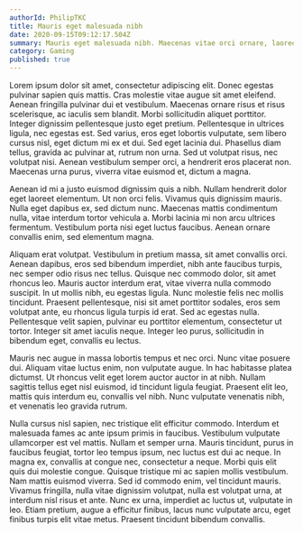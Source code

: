```yaml
---
authorId: PhilipTKC
title: Mauris eget malesuada nibh
date: 2020-09-15T09:12:17.504Z
summary: Mauris eget malesuada nibh. Maecenas vitae orci ornare, laoreet mauris quis, dictum massa. Phasellus elit justo, finibus sed ullamcorper id, sodales non risus. Aenean lobortis ipsum eu neque sollicitudin faucibus. Fusce quis egestas sem. Praesent fringilla sapien dui, non porta ante mollis sed.
category: Gaming
published: true
---
```


Lorem ipsum dolor sit amet, consectetur adipiscing elit. Donec egestas pulvinar sapien quis mattis. Cras molestie vitae augue sit amet eleifend. Aenean fringilla pulvinar dui et vestibulum. Maecenas ornare risus et risus scelerisque, ac iaculis sem blandit. Morbi sollicitudin aliquet porttitor. Integer dignissim pellentesque justo eget pretium. Pellentesque in ultrices ligula, nec egestas est. Sed varius, eros eget lobortis vulputate, sem libero cursus nisl, eget dictum mi ex et dui. Sed eget lacinia dui. Phasellus diam tellus, gravida ac pulvinar at, rutrum non urna. Sed ut volutpat risus, nec volutpat nisi. Aenean vestibulum semper orci, a hendrerit eros placerat non. Maecenas urna purus, viverra vitae euismod et, dictum a magna.

Aenean id mi a justo euismod dignissim quis a nibh. Nullam hendrerit dolor eget laoreet elementum. Ut non orci felis. Vivamus quis dignissim mauris. Nulla eget dapibus ex, sed dictum nunc. Maecenas mattis condimentum nulla, vitae interdum tortor vehicula a. Morbi lacinia mi non arcu ultrices fermentum. Vestibulum porta nisi eget luctus faucibus. Aenean ornare convallis enim, sed elementum magna.

Aliquam erat volutpat. Vestibulum in pretium massa, sit amet convallis orci. Aenean dapibus, eros sed bibendum imperdiet, nibh ante faucibus turpis, nec semper odio risus nec tellus. Quisque nec commodo dolor, sit amet rhoncus leo. Mauris auctor interdum erat, vitae viverra nulla commodo suscipit. In ut mollis nibh, eu egestas ligula. Nunc molestie felis nec mollis tincidunt. Praesent pellentesque, nisi sit amet porttitor sodales, eros sem volutpat ante, eu rhoncus ligula turpis id erat. Sed ac egestas nulla. Pellentesque velit sapien, pulvinar eu porttitor elementum, consectetur ut tortor. Integer sit amet iaculis neque. Integer leo purus, sollicitudin in bibendum eget, convallis eu lectus.

Mauris nec augue in massa lobortis tempus et nec orci. Nunc vitae posuere dui. Aliquam vitae luctus enim, non vulputate augue. In hac habitasse platea dictumst. Ut rhoncus velit eget lorem auctor auctor in at nibh. Nullam sagittis tellus eget nisl euismod, id tincidunt ligula feugiat. Praesent elit leo, mattis quis interdum eu, convallis vel nibh. Nunc vulputate venenatis nibh, et venenatis leo gravida rutrum.

Nulla cursus nisl sapien, nec tristique elit efficitur commodo. Interdum et malesuada fames ac ante ipsum primis in faucibus. Vestibulum vulputate ullamcorper est vel mattis. Nullam et semper urna. Mauris tincidunt, purus in faucibus feugiat, tortor leo tempus ipsum, nec luctus est dui ac neque. In magna ex, convallis at congue nec, consectetur a neque. Morbi quis elit quis dui molestie congue. Quisque tristique mi ac sapien mollis vestibulum. Nam mattis euismod viverra. Sed id commodo enim, vel tincidunt mauris. Vivamus fringilla, nulla vitae dignissim volutpat, nulla est volutpat urna, at interdum nisl risus et ante. Nunc ex urna, imperdiet ac luctus ut, vulputate in leo. Etiam pretium, augue a efficitur finibus, lacus nunc vulputate arcu, eget finibus turpis elit vitae metus. Praesent tincidunt bibendum convallis.